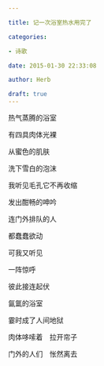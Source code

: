 ```yaml
---

title: 记一次浴室热水用完了

categories:

- 诗歌

date: 2015-01-30 22:33:08

author: Herb

draft: true
---
```




热气蒸腾的浴室



有四具肉体光裸



从蜜色的肌肤



洗下雪白的泡沫



我听见毛孔它不再收缩



发出酣畅的呻吟



连门外排队的人



都蠢蠢欲动



可我又听见



一阵惊呼



彼此接连起伏



氤氲的浴室



霎时成了人间地狱



肉体哆嗦着　拉开帘子



门外的人们　怅然离去

